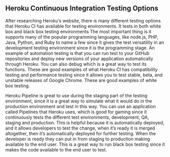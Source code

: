 ## Heroku Continuous Integration Testing Options

After researching Heroku’s website, there is many different testing options that Heroku CI has available for testing environments. It tests in both white box and black box testing environments The most important thing is it supports many of the popular programming languages, like node.js, PHP, Java, Python, and Ruby to name a few since it gives the test versatility in an development testing environment since it is the programming stage.  An example of automation testing is that you can run test to your GitHub repositories and deploy new versions of your application automatically through Heroku.  You can also debug which is a great way to test its functions.  These are good examples of what Heroku CI has compatibility testing and performance testing since it allows you to test stable, beta, and unstable releases of Google Chrome. These are good examples of white box testing.

Heroku Pipeline is great to use during the staging part of the testing environment, since it is a great way to simulate what it would do in the production environment and test in this way. You can use an application called Pipelines that Heroku uses, which is good for gaming since it continuously tests the different test environments, development, QA, staging and production.  This is helpful because it is automatically deployed, and it allows developers to test the change, when it’s ready it is merged altogether, then it’s automatically deployed for further testing.  When the developer is ready they can put in from staging to production making available to the end user. This is a great way to run black box testing since it makes the code available to the end user to test. 
